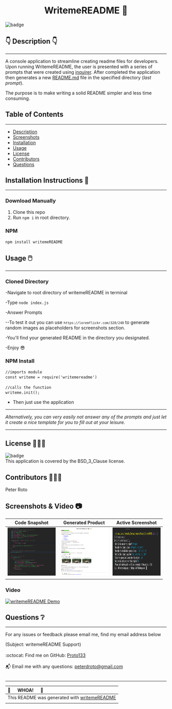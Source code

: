 
  <h1 align="center">WritemeREADME 🎉 </h1>

  ![badge](https://img.shields.io/badge/license-BSD_3_Clause-brightgreen)<br />
  
## 👇  Description  👇

---

   A console application to streamline creating readme files for developers. Upon running WritemeREADME, the user is presented with a series of prompts that were created using [inquirer](https://www.npmjs.com/package/inquirer). After completed the application then generates a new [README.md](https://en.wikipedia.org/wiki/README) file in the specified directory (*last prompt*).

The purpose is to make writing a solid README simpler and less time consuming.

## Table of Contents

---

- [Description](#--description--)
- [Screenshots](#screenshots)
- [Installation](#installation-instructions-)
- [Usage](#usage-)
- [License](#license-)
- [Contributors](#contributors-)
- [Questions](#questions-)
  
## Installation Instructions 📣

---

### Download Manually

  1) Clone this repo
  2) Run <code>npm i</code> in root directory.
  
### NPM

   ```
   npm install writemeREADME

   ```

## Usage 🖱️

---
  
### Cloned Directory

  -Navigate to root directory of writemeREADME in terminal
  
  -Type ```node index.js```  

  -Answer Prompts  

  --To test it out you can use <code>`https://loremflickr.com/320/240`</code> to generate random images as placeholders for screenshots section.

  -You'll find your generated README in the directory you designated.  
  
  -Enjoy 😎

### NPM Install

```
//imports module
const writeme = require('writemereadme')

//calls the function
writeme.init();

```
- Then just use the application

---

*Alternatively, you can very easily not answer any of the prompts and just let it create a nice template for you to fill out at your leisure.*

---

## License 🧑‍🤝‍🧑

![badge](https://img.shields.io/badge/license-BSD_3_Clause-brightgreen)
<br />
This application is covered by the BSD_3_Clause license.

## Contributors 🧑‍🤝‍🧑

Peter Roto

## Screenshots & Video 📷

| Code Snapshot                                          | Generated Product                                      |  Active Screenshot                                     |
|:------------------------------------------------------:|:------------------------------------------------------:|:------------------------------------------------------:|
|<a href="./images/writemeREADME_snippet.png" target="_blank"><img alt="Screenshot of code" src="./images/writemeREADME_snippet.png" width="150" height="150"></a> |<a title="Click for README.md" target="_blank" href="./README.md"><img alt="Screenshot of README file generated with this application" src="./images/README.png" width="150" height="150"></a>|<a href="./images/writemeREADME_Active.png" target="_blank"> <img alt="Screenshot of code" src="./images/writemeREADME_Active.png" width="150" height="150"></a>|
|                                                        |                                                        |                                                        |

### Video

[![writemeREADME Demo](https://res.cloudinary.com/marcomontalbano/image/upload/v1622851451/video_to_markdown/images/youtube--Kh4zlCA8oC8-c05b58ac6eb4c4700831b2b3070cd403.jpg)](https://youtu.be/Kh4zlCA8oC8 "writemeREADME Demo")

## Questions ❔

---

  For any issues or feedback please email me, find my email address below

  (Subject: writemeREADME Support)<br />
<br />
:octocat: Find me on GitHub: [Proto133](https://github.com/Proto133)<br />
<br />
📬 Email me with any questions: peterdroto@gmail.com<br /><br />

----
| 🤯 &#8195; WHOA! &#8195; 🤯|
|:----|
|This README was generated with [writemeREADME](https://github.com/proto133/writemeREADME) |
|  |

